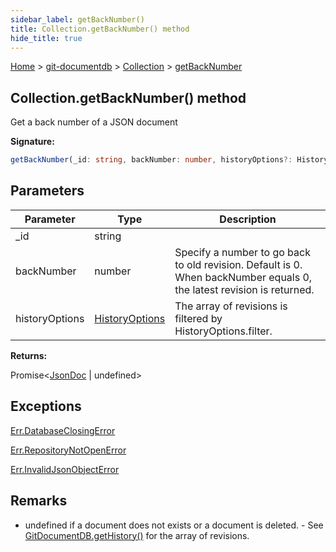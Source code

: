 ```yaml
---
sidebar_label: getBackNumber()
title: Collection.getBackNumber() method
hide_title: true
---
```


[Home](./index.md) &gt; [git-documentdb](./git-documentdb.md) &gt; [Collection](./git-documentdb.collection.md) &gt; [getBackNumber](./git-documentdb.collection.getbacknumber.md)

## Collection.getBackNumber() method

Get a back number of a JSON document

<b>Signature:</b>

```typescript
getBackNumber(_id: string, backNumber: number, historyOptions?: HistoryOptions): Promise<JsonDoc | undefined>;
```

## Parameters

|  Parameter | Type | Description |
|  --- | --- | --- |
|  \_id | string |  |
|  backNumber | number | Specify a number to go back to old revision. Default is 0. When backNumber equals 0, the latest revision is returned. |
|  historyOptions | [HistoryOptions](./git-documentdb.historyoptions.md) | The array of revisions is filtered by HistoryOptions.filter. |

<b>Returns:</b>

Promise&lt;[JsonDoc](./git-documentdb.jsondoc.md) \| undefined&gt;

## Exceptions

[Err.DatabaseClosingError](./git-documentdb.err.databaseclosingerror.md)

[Err.RepositoryNotOpenError](./git-documentdb.err.repositorynotopenerror.md)

[Err.InvalidJsonObjectError](./git-documentdb.err.invalidjsonobjecterror.md)

## Remarks

- undefined if a document does not exists or a document is deleted. - See [GitDocumentDB.getHistory()](./git-documentdb.gitdocumentdb.gethistory.md) for the array of revisions.

